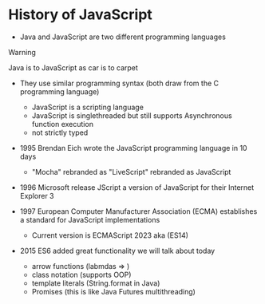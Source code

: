 # History of JavaScript

- Java and JavaScript are two different programming languages

> [!WARNING]
> Java is to JavaScript as car is to carpet

- They use similar programming syntax (both draw from the C programming language)
    - JavaScript is a scripting language
    - JavaScript is singlethreaded but still supports Asynchronous function execution
    - not strictly typed

- 1995 Brendan Eich wrote the JavaScript programming language in 10 days

    - "Mocha" rebranded as "LiveScript" rebranded as JavaScript

- 1996 Microsoft release JScript a version of JavaScript for their Internet Explorer 3

- 1997 European Computer Manufacturer Association (ECMA) establishes a standard for JavaScript implementations

    - Current version is ECMAScript 2023 aka (ES14)

- 2015 ES6 added great functionality we will talk about today 
    - arrow functions (labmdas => )
    - class notation (supports OOP)
    - template literals (String.format in Java)
    - Promises (this is like Java Futures multithreading)


